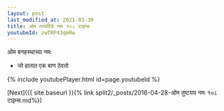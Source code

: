 ```yaml
---
layout: post
last_modified_at: 2021-03-30
title: ओम तत्त्वविडे नमः १०८ टाइम्स
youtubeId: zwTRP43qmRw
---
```

 
 
 ओम बनहस्थाच्या नमः  
 
 -  जो हातात एक बाण ठेवतो 
 
  
 
  
 
 
 
 
 
 


{% include youtubePlayer.html id=page.youtubeId %}
 
[Next]({{ site.baseurl }}{% link  split2/_posts/2016-04-28-ओम तुष्टयय नमः १०८ टाइम्स.md%})
 
